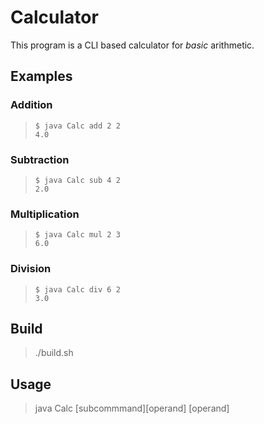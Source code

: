 # Calculator

This program is a CLI based calculator for _basic_ arithmetic.

## Examples

### Addition

> ```
> $ java Calc add 2 2
> 4.0
> ```

### Subtraction

> ```
> $ java Calc sub 4 2
> 2.0
> ```

### Multiplication

> ```
> $ java Calc mul 2 3
> 6.0
> ```

### Division

> ```
> $ java Calc div 6 2
> 3.0
> ```

## Build

> ./build.sh

## Usage

> java Calc [subcommmand][operand] [operand]
